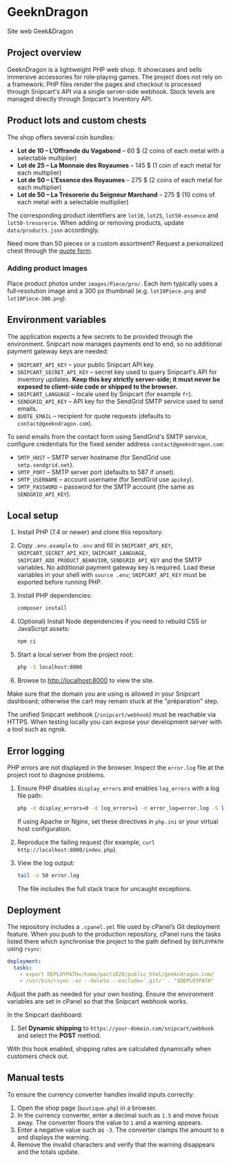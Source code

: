 # GeeknDragon

Site web Geek&Dragon

## Project overview

GeeknDragon is a lightweight PHP web shop. It showcases and sells immersive accessories for role‑playing games. The project does not rely on a framework: PHP files render the pages and checkout is processed through Snipcart's API via a single server‑side webhook. Stock levels are managed directly through Snipcart's Inventory API.

## Product lots and custom chests

The shop offers several coin bundles:

- **Lot de 10 – L’Offrande du Vagabond** – 60 $ (2 coins of each metal with a selectable multiplier)
- **Lot de 25 – La Monnaie des Royaumes** – 145 $ (1 coin of each metal for each multiplier)
- **Lot de 50 – L’Essence des Royaumes** – 275 $ (2 coins of each metal for each multiplier)
- **Lot de 50 – La Trésorerie du Seigneur Marchand** – 275 $ (10 coins of each metal with a selectable multiplier)

The corresponding product identifiers are `lot10`, `lot25`, `lot50-essence` and `lot50-tresorerie`. When adding or removing products, update `data/products.json` accordingly.

Need more than 50 pieces or a custom assortment? Request a personalized chest through the [quote form](index.php#contact).

### Adding product images

Place product photos under `images/Piece/pro/`. Each item typically uses a full‑resolution image and a 300 px thumbnail (e.g. `lot10Piece.png` and `lot10Piece-300.png`).

## Environment variables

The application expects a few secrets to be provided through the environment. Snipcart now manages payments end to end, so no additional payment gateway keys are needed:

- `SNIPCART_API_KEY` – your public Snipcart API key.
- `SNIPCART_SECRET_API_KEY` – secret key used to query Snipcart's API for inventory updates. **Keep this key strictly server-side; it must never be exposed to client-side code or shipped to the browser.**
- `SNIPCART_LANGUAGE` – locale used by Snipcart (for example `fr`).
- `SENDGRID_API_KEY` – API key for the SendGrid SMTP service used to send emails.
- `QUOTE_EMAIL` – recipient for quote requests (defaults to `contact@geekndragon.com`).

To send emails from the contact form using SendGrid's SMTP service, configure credentials for the fixed sender address `contact@geekndragon.com`:

- `SMTP_HOST` – SMTP server hostname (for SendGrid use `smtp.sendgrid.net`).
- `SMTP_PORT` – SMTP server port (defaults to 587 if unset).
- `SMTP_USERNAME` – account username (for SendGrid use `apikey`).
- `SMTP_PASSWORD` – password for the SMTP account (the same as `SENDGRID_API_KEY`).

## Local setup

1. Install PHP (7.4 or newer) and clone this repository.
2. Copy `.env.example` to `.env` and fill in `SNIPCART_API_KEY`, `SNIPCART_SECRET_API_KEY`, `SNIPCART_LANGUAGE`, `SNIPCART_ADD_PRODUCT_BEHAVIOR`, `SENDGRID_API_KEY` and the SMTP variables. No additional payment gateway key is required.
   Load these variables in your shell with `source .env`; `SNIPCART_API_KEY` must be exported before running PHP.
3. Install PHP dependencies:

   ```bash
   composer install
   ```

4. (Optional) Install Node dependencies if you need to rebuild CSS or JavaScript assets:

   ```bash
   npm ci
   ```

5. Start a local server from the project root:

   ```bash
   php -S localhost:8000
   ```

6. Browse to <http://localhost:8000> to view the site.

Make sure that the domain you are using is allowed in your Snipcart dashboard; otherwise the cart may remain stuck at the "préparation" step.

The unified Snipcart webhook (`/snipcart/webhook`) must be reachable via HTTPS. When testing locally you can expose your development server with a tool such as ngrok.

## Error logging

PHP errors are not displayed in the browser. Inspect the `error.log` file at the project root to diagnose problems.

1. Ensure PHP disables `display_errors` and enables `log_errors` with a log file path:

   ```bash
   php -d display_errors=0 -d log_errors=1 -d error_log=error.log -S localhost:8000
   ```

   If using Apache or Nginx, set these directives in `php.ini` or your virtual host configuration.

2. Reproduce the failing request (for example, `curl http://localhost:8000/index.php`).

3. View the log output:

   ```bash
   tail -n 50 error.log
   ```

   The file includes the full stack trace for uncaught exceptions.

## Deployment

The repository includes a `.cpanel.yml` file used by cPanel’s Git deployment feature. When you push to the production repository, cPanel runs the tasks listed there which synchronise the project to the path defined by `DEPLOYPATH` using `rsync`:

```yaml
deployment:
  tasks:
    - export DEPLOYPATH=/home/pacti620/public_html/geekndragon.com/
    - /usr/bin/rsync -av --delete --exclude='.git/' . "$DEPLOYPATH"
```

Adjust the path as needed for your own hosting. Ensure the environment variables are set in cPanel so that the Snipcart webhook works.

In the Snipcart dashboard:

1. Set **Dynamic shipping** to `https://your-domain.com/snipcart/webhook` and select the **POST** method.

With this hook enabled, shipping rates are calculated dynamically when customers check out.

## Manual tests

To ensure the currency converter handles invalid inputs correctly:

1. Open the shop page (`boutique.php`) in a browser.
2. In the currency converter, enter a decimal such as `1.5` and move focus away. The converter floors the value to `1` and a warning appears.
3. Enter a negative value such as `-3`. The converter clamps the amount to `0` and displays the warning.
4. Remove the invalid characters and verify that the warning disappears and the totals update.

